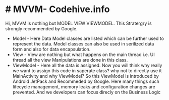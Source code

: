 # # MVVM- Codehive.info

Hi, MVVM is nothing but MODEL VIEW VIEWMODEL.
This Stratergry is strongly recommended by Google.

  - Model - Here Data Model classes are listed which can be further used to represent the data. 
  Model classes can also be used in serilized data form and also for data encapsulation. 
  - View - View are nothing but what happens on the main thread i.e. UI thread all the view 
  Manipulations are done in this class.
  - ViewModel -  Here all the data is assigned. Now you will think why really we want to assign
  this code in saperate class? why not to directly use it MainActivity and why ViewModel?
So this ViewModel is introduced by Android JetPack and Recommeded by Google. Here many 
things such lifecycle management, memory leaks and configuration changes are prevented.
And we developers can focus direcly on the Business Logic


